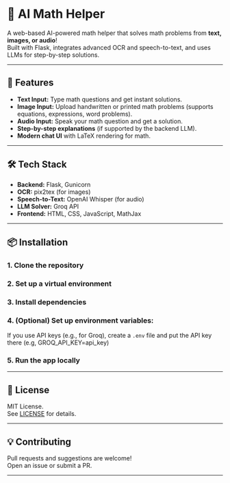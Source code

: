 # 🧮 AI Math Helper

A web-based AI-powered math helper that solves math problems from **text, images, or audio**!  
Built with Flask, integrates advanced OCR and speech-to-text, and uses LLMs for step-by-step solutions.

---

## 🚀 Features

- **Text Input:** Type math questions and get instant solutions.
- **Image Input:** Upload handwritten or printed math problems (supports equations, expressions, word problems).
- **Audio Input:** Speak your math question and get a solution.
- **Step-by-step explanations** (if supported by the backend LLM).
- **Modern chat UI** with LaTeX rendering for math.

---

## 🛠️ Tech Stack

- **Backend:** Flask, Gunicorn
- **OCR:** pix2tex (for images)
- **Speech-to-Text:** OpenAI Whisper (for audio)
- **LLM Solver:** Groq API
- **Frontend:** HTML, CSS, JavaScript, MathJax

---

## 📦 Installation

### 1. Clone the repository

### 2. Set up a virtual environment

### 3. Install dependencies

### 4. (Optional) Set up environment variables:
If you use API keys (e.g., for Groq), create a `.env` file and put the API key there (e.g, GROQ_API_KEY=api_key)

### 5. Run the app locally

---

## 📝 License

MIT License.  
See [LICENSE](LICENSE) for details.

---

## 💡 Contributing

Pull requests and suggestions are welcome!  
Open an issue or submit a PR.

---

